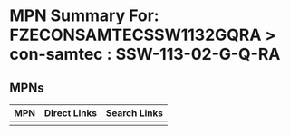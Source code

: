 



# MPN Summary For: FZECONSAMTECSSW1132GQRA > con-samtec : SSW-113-02-G-Q-RA

## MPNs
  

|MPN|Direct Links|Search Links|
| :--- | :--- | :--- |
||||
